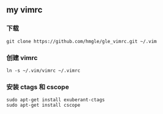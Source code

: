 ## my vimrc

### 下载
	git clone https://github.com/hmgle/gle_vimrc.git ~/.vim

### 创建 vimrc
	ln -s ~/.vim/vimrc ~/.vimrc

### 安装 ctags 和 cscope
	sudo apt-get install exuberant-ctags
	sudo apt-get install cscope
